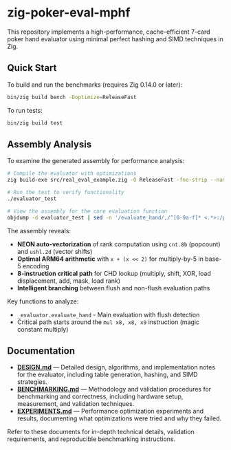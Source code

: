 # zig-poker-eval-mphf

This repository implements a high-performance, cache-efficient 7-card poker hand evaluator using minimal perfect hashing and SIMD techniques in Zig.

## Quick Start

To build and run the benchmarks (requires Zig 0.14.0 or later):

```sh
bin/zig build bench -Doptimize=ReleaseFast
```

To run tests:

```sh
bin/zig build test
```

## Assembly Analysis

To examine the generated assembly for performance analysis:

```sh
# Compile the evaluator with optimizations
zig build-exe src/real_eval_example.zig -O ReleaseFast -fno-strip --name evaluator_test

# Run the test to verify functionality
./evaluator_test

# View the assembly for the core evaluation function
objdump -d evaluator_test | sed -n '/evaluate_hand/,/^[0-9a-f]* <.*>:/p' | head -50
```

The assembly reveals:
- **NEON auto-vectorization** of rank computation using `cnt.8b` (popcount) and `ushl.2d` (vector shifts)
- **Optimal ARM64 arithmetic** with `x + (x << 2)` for multiply-by-5 in base-5 encoding
- **8-instruction critical path** for CHD lookup (multiply, shift, XOR, load displacement, add, mask, load rank)
- **Intelligent branching** between flush and non-flush evaluation paths

Key functions to analyze:
- `_evaluator.evaluate_hand` - Main evaluation with flush detection
- Critical path starts around the `mul x8, x8, x9` instruction (magic constant multiply)

## Documentation

- **[DESIGN.md](./DESIGN.md)** — Detailed design, algorithms, and implementation notes for the evaluator, including table generation, hashing, and SIMD strategies.
- **[BENCHMARKING.md](./BENCHMARKING.md)** — Methodology and validation procedures for benchmarking and correctness, including hardware setup, measurement, and validation techniques.
- **[EXPERIMENTS.md](./EXPERIMENTS.md)** — Performance optimization experiments and results, documenting what optimizations were tried and why they failed.

Refer to these documents for in-depth technical details, validation requirements, and reproducible benchmarking instructions.
